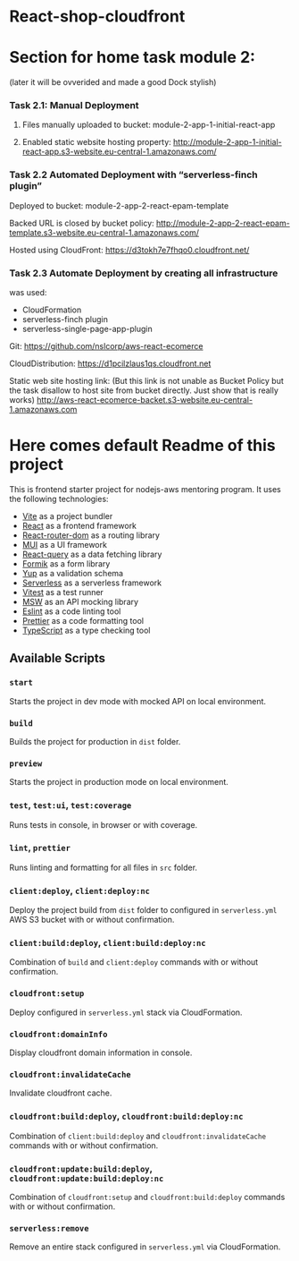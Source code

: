 # React-shop-cloudfront


# Section for home task module 2:


(later it will be ovverided and made a good Dock stylish)


### Task 2.1: Manual Deployment
1. Files manually uploaded to bucket:
   module-2-app-1-initial-react-app

2. Enabled static website hosting property:
   http://module-2-app-1-initial-react-app.s3-website.eu-central-1.amazonaws.com/


### Task 2.2 Automated Deployment with “serverless-finch plugin”
Deployed to bucket:
module-2-app-2-react-epam-template

Backed URL is closed by bucket policy:
http://module-2-app-2-react-epam-template.s3-website.eu-central-1.amazonaws.com/

Hosted using CloudFront:
https://d3tokh7e7fhqo0.cloudfront.net/

### Task 2.3 Automate Deployment by creating all infrastructure

was used:
- CloudFormation
-   serverless-finch plugin
-  serverless-single-page-app-plugin

Git:
https://github.com/nslcorp/aws-react-ecomerce

CloudDistribution:
https://d1pcilzlaus1qs.cloudfront.net

Static web site hosting link:
(But this link is not unable as Bucket Policy but the task disallow to host site from bucket directly. Just show that is really works)
http://aws-react-ecomerce-backet.s3-website.eu-central-1.amazonaws.com






# Here comes default Readme of this project


This is frontend starter project for nodejs-aws mentoring program. It uses the following technologies:

- [Vite](https://vitejs.dev/) as a project bundler
- [React](https://beta.reactjs.org/) as a frontend framework
- [React-router-dom](https://reactrouterdotcom.fly.dev/) as a routing library
- [MUI](https://mui.com/) as a UI framework
- [React-query](https://react-query-v3.tanstack.com/) as a data fetching library
- [Formik](https://formik.org/) as a form library
- [Yup](https://github.com/jquense/yup) as a validation schema
- [Serverless](https://serverless.com/) as a serverless framework
- [Vitest](https://vitest.dev/) as a test runner
- [MSW](https://mswjs.io/) as an API mocking library
- [Eslint](https://eslint.org/) as a code linting tool
- [Prettier](https://prettier.io/) as a code formatting tool
- [TypeScript](https://www.typescriptlang.org/) as a type checking tool

## Available Scripts

### `start`

Starts the project in dev mode with mocked API on local environment.

### `build`

Builds the project for production in `dist` folder.

### `preview`

Starts the project in production mode on local environment.

### `test`, `test:ui`, `test:coverage`

Runs tests in console, in browser or with coverage.

### `lint`, `prettier`

Runs linting and formatting for all files in `src` folder.

### `client:deploy`, `client:deploy:nc`

Deploy the project build from `dist` folder to configured in `serverless.yml` AWS S3 bucket with or without confirmation.

### `client:build:deploy`, `client:build:deploy:nc`

Combination of `build` and `client:deploy` commands with or without confirmation.

### `cloudfront:setup`

Deploy configured in `serverless.yml` stack via CloudFormation.

### `cloudfront:domainInfo`

Display cloudfront domain information in console.

### `cloudfront:invalidateCache`

Invalidate cloudfront cache.

### `cloudfront:build:deploy`, `cloudfront:build:deploy:nc`

Combination of `client:build:deploy` and `cloudfront:invalidateCache` commands with or without confirmation.

### `cloudfront:update:build:deploy`, `cloudfront:update:build:deploy:nc`

Combination of `cloudfront:setup` and `cloudfront:build:deploy` commands with or without confirmation.

### `serverless:remove`

Remove an entire stack configured in `serverless.yml` via CloudFormation.
